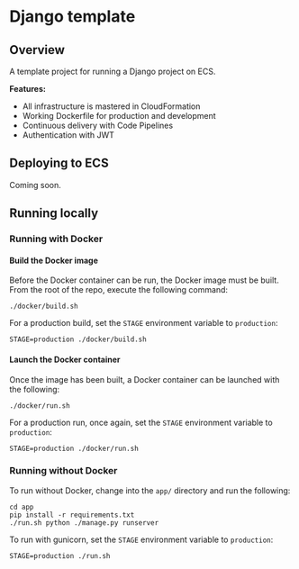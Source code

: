 # Django template

## Overview

A template project for running a Django project on ECS. 

**Features:**

* All infrastructure is mastered in CloudFormation
* Working Dockerfile for production and development
* Continuous delivery with Code Pipelines
* Authentication with JWT

## Deploying to ECS

Coming soon.

## Running locally

### Running with Docker

#### Build the Docker image

Before the Docker container can be run, the Docker image must be built. From the root of the repo, execute the following command:

```
./docker/build.sh
```

For a production build, set the `STAGE` environment variable to `production`:

```
STAGE=production ./docker/build.sh
```

#### Launch the Docker container

Once the image has been built, a Docker container can be launched with the following:

```
./docker/run.sh
```

For a production run, once again, set the `STAGE` environment variable to `production`:

```
STAGE=production ./docker/run.sh
```

### Running without Docker

To run without Docker, change into the `app/` directory and run the following:

```
cd app
pip install -r requirements.txt
./run.sh python ./manage.py runserver
```

To run with gunicorn, set the `STAGE` environment variable to `production`:

```
STAGE=production ./run.sh
```
